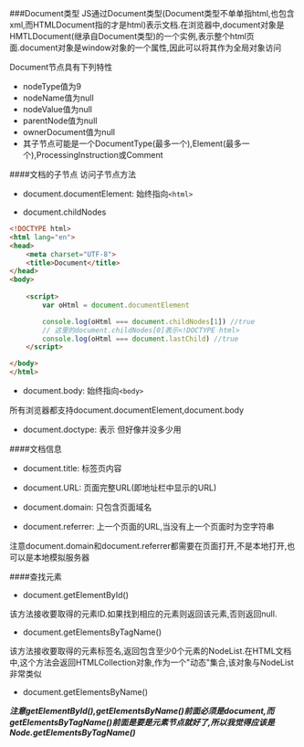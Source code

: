 ###Document类型
JS通过Document类型(Document类型不单单指html,也包含xml,而HTMLDocument指的才是html)表示文档.在浏览器中,document对象是HMTLDocument(继承自Document类型)的一个实例,表示整个html页面.document对象是window对象的一个属性,因此可以将其作为全局对象访问

Document节点具有下列特性

- nodeType值为9
- nodeName值为null
- nodeValue值为null
- parentNode值为null
- ownerDocument值为null
- 其子节点可能是一个DocumentType(最多一个),Element(最多一个),ProcessingInstruction或Comment

####文档的子节点
访问子节点方法

- document.documentElement: 始终指向`<html>`

- document.childNodes

```html
<!DOCTYPE html>
<html lang="en">
<head>
    <meta charset="UTF-8">
    <title>Document</title>
</head>
<body>
    
    <script>
        var oHtml = document.documentElement

        console.log(oHtml === document.childNodes[1]) //true
        // 这里的document.childNodes[0]表示<!DOCTYPE html>
        console.log(oHtml === document.lastChild) //true
    </script>

</body>
</html>
```

- document.body: 始终指向`<body>`

所有浏览器都支持document.documentElement,document.body

- document.doctype: 表示<!DOCTYPE html> 但好像并没多少用

####文档信息
- document.title: 标签页内容

- document.URL: 页面完整URL(即地址栏中显示的URL)

- document.domain: 只包含页面域名

- document.referrer: 上一个页面的URL,当没有上一个页面时为空字符串

注意document.domain和document.referrer都需要在页面打开,不是本地打开,也可以是本地模拟服务器

####查找元素
- document.getElementById()

该方法接收要取得的元素ID.如果找到相应的元素则返回该元素,否则返回null.

- document.getElementsByTagName()

该方法接收要取得的元素标签名,返回包含至少0个元素的NodeList.在HTML文档中,这个方法会返回HTMLCollection对象,作为一个"动态"集合,该对象与NodeList非常类似

- document.getElementsByName()



**_注意getElementById(),getElementsByName()前面必须是document,而getElementsByTagName()前面是要是元素节点就好了,所以我觉得应该是Node.getElementsByTagName()_**

